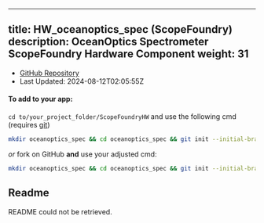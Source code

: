 
---
title: HW_oceanoptics_spec (ScopeFoundry)
description: OceanOptics Spectrometer ScopeFoundry Hardware Component
weight: 31
---
- [GitHub Repository](https://github.com/ScopeFoundry/HW_oceanoptics_spec)
- Last Updated: 2024-08-12T02:05:55Z


#### To add to your app:

`cd to/your_project_folder/ScopeFoundryHW` and use the following cmd (requires [git](/docs/100_development/20_git/))

```bash
mkdir oceanoptics_spec && cd oceanoptics_spec && git init --initial-branch=master && git remote add upstream_ScopeFoundry https://github.com/ScopeFoundry/HW_oceanoptics_spec && git pull upstream_ScopeFoundry master && cd ..
```

*or* fork on GitHub **and** use your adjusted cmd:

```bash
mkdir oceanoptics_spec && cd oceanoptics_spec && git init --initial-branch=master && git remote add origin https://github.com/YOUR_GH_ACC/HW_oceanoptics_spec && git pull origin master && cd ..
```

## Readme
README could not be retrieved.
